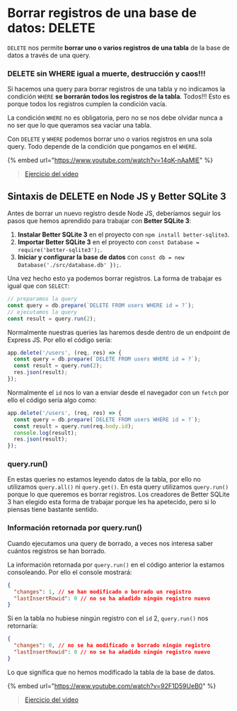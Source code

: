 # Borrar registros de una base de datos: DELETE

`DELETE` nos permite **borrar uno o varios registros de una tabla** de la base de datos a través de una query.


### DELETE sin WHERE igual a muerte, destrucción y caos!!!

Si hacemos una query para borrar registros de una tabla y no indicamos la condición `WHERE` **se borrarán todos los registros de la tabla**. Todos!!! Esto es porque todos los registros cumplen la condición vacía.

La condición `WHERE` no es obligatoria, pero no se nos debe olvidar nunca a no ser que lo que queramos sea vaciar una tabla.

Con `DELETE` y `WHERE` podemos borrar uno o varios registros en una sola query. Todo depende de la condición que pongamos en el `WHERE`.

{% embed url="https://www.youtube.com/watch?v=14qK-nAaMlE" %}

> [Ejercicio del vídeo](https://github.com/Adalab/ejercicios-de-los-materiales/tree/main/promo-l/4-4-6-sql-delete)

## Sintaxis de DELETE en Node JS y Better SQLite 3

Antes de borrar un nuevo registro desde Node JS, deberíamos seguir los pasos que hemos aprendido para trabajar con **Better SQLite 3**:

1. **Instalar Better SQLite 3** en el proyecto con `npm install better-sqlite3`.
1. **Importar Better SQLite 3** en el proyecto con `const Database = require('better-sqlite3');`.
1. **Iniciar y configurar la base de datos** con `const db = new Database('./src/database.db' });`.

Una vez hecho esto ya podemos borrar registros. La forma de trabajar es igual que con `SELECT`:

```js
// preparamos la query
const query = db.prepare(`DELETE FROM users WHERE id = ?`);
// ejecutamos la query
const result = query.run(2);
```

Normalmente nuestras queries las haremos desde dentro de un endpoint de Express JS. Por ello el código sería:

```js
app.delete('/users', (req, res) => {
  const query = db.prepare(`DELETE FROM users WHERE id = ?`);
  const result = query.run(2);
  res.json(result);
});
```

Normalmente el `id` nos lo van a enviar desde el navegador con un `fetch` por ello el código sería algo como:

```js
app.delete('/users', (req, res) => {
  const query = db.prepare(`DELETE FROM users WHERE id = ?`);
  const result = query.run(req.body.id);
  console.log(result);
  res.json(result);
});
```

### query.run()

En estas queries no estamos leyendo datos de la tabla, por ello no utilizamos `query.all()` ni `query.get()`. En esta query utilizamos `query.run()` porque lo que queremos es borrar registros. Los creadores de Better SQLite 3 han elegido esta forma de trabajar porque les ha apetecido, pero si lo piensas tiene bastante sentido.

### Información retornada por query.run()

Cuando ejecutamos una query de borrado, a veces nos interesa saber cuántos registros se han borrado.

La información retornada por `query.run()` en el código anterior la estamos consoleando. Por ello el console mostrará:

```json
{
  "changes": 1, // se han modificado o borrado un registro
  "lastInsertRowid": 0 // no se ha añadido ningún registro nuevo
}
```

Si en la tabla no hubiese ningún registro con el `id` 2, `query.run()` nos retornaría:

```json
{
  "changes": 0, // no se ha modificado o borrado ningún registro
  "lastInsertRowid": 0 // no se ha añadido ningún registro nuevo
}
```

Lo que significa que no hemos modificado la tabla de la base de datos.

{% embed url="https://www.youtube.com/watch?v=92F1D59UeB0" %}

> [Ejercicio del vídeo](https://github.com/Adalab/ejercicios-de-los-materiales/tree/main/promo-l/4-4-6-sql-delete)
